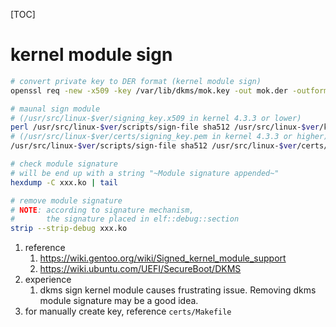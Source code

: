[TOC]
# kernel module sign
```sh
# convert private key to DER format (kernel module sign)
openssl req -new -x509 -key /var/lib/dkms/mok.key -out mok.der -outform DER -days 36500 -subj "/CN=dkms module sign key"

# maunal sign module
# (/usr/src/linux-$ver/signing_key.x509 in kernel 4.3.3 or lower)
perl /usr/src/linux-$ver/scripts/sign-file sha512 /usr/src/linux-$ver/kernel-signkey.priv /usr/src/linux-$ver/kernel-signkey.x509 xxx.ko
# (/usr/src/linux-$ver/certs/signing_key.pem in kernel 4.3.3 or higher)
/usr/src/linux-$ver/scripts/sign-file sha512 /usr/src/linux-$ver/certs/signing_key.pem /usr/src/linux-$ver/certs/signing_key.x509 xxx.ko

# check module signature
# will be end up with a string "~Module signature appended~"
hexdump -C xxx.ko | tail

# remove module signature
# NOTE: according to signature mechanism,
#       the signature placed in elf::debug::section
strip --strip-debug xxx.ko
```
1. reference
    1. https://wiki.gentoo.org/wiki/Signed_kernel_module_support
    2. https://wiki.ubuntu.com/UEFI/SecureBoot/DKMS
2. experience
    1. dkms sign kernel module causes frustrating issue.
       Removing dkms module signature may be a good idea.
3. for manually create key, reference `certs/Makefile`
